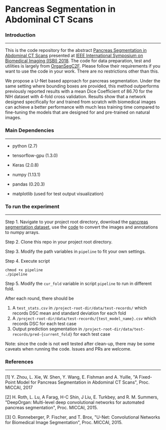 # Pancreas Segmentation in Abdominal CT Scans
### Introduction
---------
This is the code repository for the abstract [Pancreas Segmentation in Abdominal CT Scans](Yijun_ISBI181page_final.pdf) presented at [IEEE International Symposium on Biomedical Imaging (ISBI) 2018](http://biomedicalimaging.org/2018/). The code for data preparation, test and utilities is largely from [OrganSegC2F](https://github.com/198808xc/OrganSegC2F). Please follow their requirements if you want to use the code in your work. There are no restrictions other than this.

We propose a U-Net based approach for pancreas segmentation. Under the same setting where bounding boxes are provided, this method outperforms previously reported results with a mean Dice Coefficient of 86.70 for the NIH dataset with 4-fold cross validation. Results show that a network designed specifically for and trained from scratch with biomedical images can achieve a better performance with much less training time compared to fine-tuning the models that are designed for and pre-trained on natural images.

### Main Dependencies
----------
- python (2.7)

- tensorflow-gpu (1.3.0)

- Keras (2.0.8)

- numpy (1.13.1)

- pandas (0.20.3)

- matplotlib (used for test output visualization)

### To run the experiment
--------
Step 1. Navigate to your project root directory, download the [pancreas segmentation dataset](https://wiki.cancerimagingarchive.net/display/Public/Pancreas-CT), use the [code](https://github.com/198808xc/OrganSegC2F/tree/master/DATA2NPY) to convert the images and annotations to numpy arrays.

Step 2. Clone this repo in your project root directory.

Step 3. Modify the path variables in `pipeline` to fit your own settings.

Step 4. Execute script

    chmod +x pipeline
    ./pipeline

Step 5. Modify the `cur_fold` variable in script `pipeline` to run in different fold. 

After each round, there should be 

1. A `test_stats.csv` in `/project-root-dir/data/test-records/` which records DSC mean and standard deviation for each fold
2. A `/project-root-dir/data/test-records/{test_model_name}.csv` which records DSC for each test case
3. Output prediction segmentation in `/project-root-dir/data/test-records/pred-{current_fold}` for each test case

Note: since the code is not well tested after clean-up, there may be some caveats when running the code. Issues and PRs are welcome.

### References
-----------
[1] Y. Zhou, L. Xie, W. Shen, Y. Wang, E. Fishman and A. Yuille, "A Fixed-Point Model for Pancreas Segmentation in Abdominal CT Scans", Proc. MICCAI, 2017

[2] H. Roth, L. Lu, A Farag, H-C Shin, J Liu, E. Turkbey, and R. M. Summers, "DeepOrgan: Multi-level deep convolutional networks for automated pancreas segmentation", Proc. MICCAI, 2015.

[3] O. Ronneberger, P. Fischer, and T. Brox, "U-Net: Convolutional Networks for Biomedical Image Segmentation", Proc. MICCAI, 2015.
